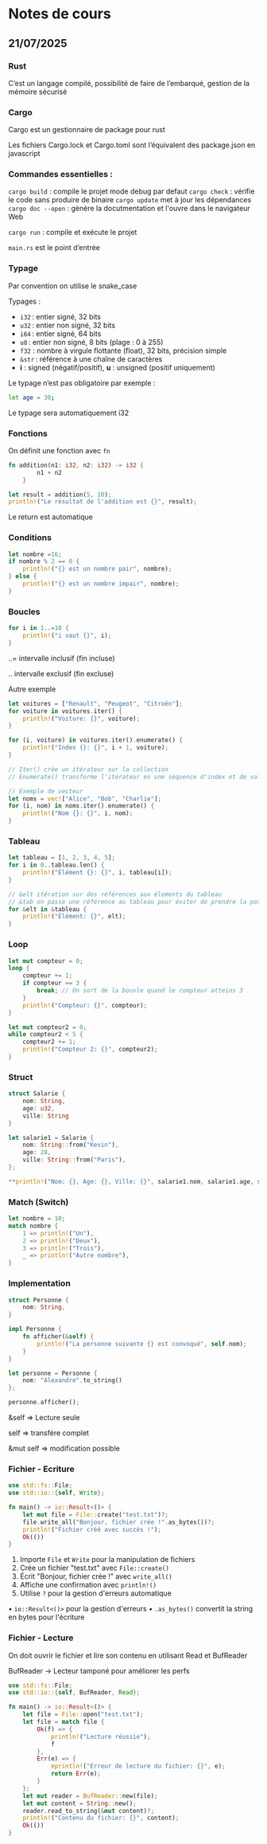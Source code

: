 # Notes de cours

## 21/07/2025

### Rust

C’est un langage compilé, possibilité de faire de l’embarqué, gestion de la mémoire sécurisé

### Cargo

Cargo est un gestionnaire de package pour rust

Les fichiers Cargo.lock et Cargo.toml sont l’équivalent des package.json en javascript 

### Commandes essentielles :

`cargo build`  : compile le projet mode debug par defaut
`cargo check`   : vérifie le code sans produire de binaire
`cargo update`  met à jour les dépendances
`cargo doc --open`  : gènère la docutmentation et l'ouvre dans le navigateur Web

`cargo run` : compile et exécute le projet

`main.rs`  est le point d’entrée

### Typage

Par convention on utilise le snake_case

Typages : 

- `i32` : entier signé, 32 bits
- `u32` : entier non signé, 32 bits
- `i64` : entier signé, 64 bits
- `u8` : entier non signé, 8 bits (plage : 0 à 255)
- `f32` : nombre à virgule flottante (float), 32 bits, précision simple
- `&str` : référence à une chaîne de caractères
- **i** : signed (négatif/positif), **u** : unsigned (positif uniquement)

Le typage n’est pas obligatoire par exemple :

```bash
let age = 30; 
```

Le typage sera automatiquement i32

### Fonctions

On définit une fonction avec `fn`  

```rust
fn addition(n1: i32, n2: i32) -> i32 {
        n1 + n2
    }

let result = addition(5, 10);
println!("Le résultat de l'addition est {}", result);
```

Le return est automatique

### Conditions

```rust
let nombre =16;
if nombre % 2 == 0 {
    println!("{} est un nombre pair", nombre);
} else {
    println!("{} est un nombre impair", nombre);
}
```

### Boucles

```rust
for i in 1..=10 {
    println!("i vaut {}", i);
}
```

..= intervalle inclusif (fin incluse)

.. intervalle exclusif (fin excluse)

Autre exemple

```rust
let voitures = ["Renault", "Peugeot", "Citroën"];
for voiture in voitures.iter() {
    println!("Voiture: {}", voiture);
}
```

```rust
for (i, voiture) in voitures.iter().enumerate() {
    println!("Index {}: {}", i + 1, voiture);
}

// Iter() crée un itérateur sur la collection
// Enumerate() transforme l'itérateur en une séquence d'index et de valeurs
```

```rust
// Exemple de vecteur
let noms = vec!["Alice", "Bob", "Charlie"];
for (i, nom) in noms.iter().enumerate() {
    println!("Nom {}: {}", i, nom);
}
```

### Tableau

```rust
let tableau = [1, 2, 3, 4, 5];
for i in 0..tableau.len() {
    println!("Élément {}: {}", i, tableau[i]);
}

// &elt itération sur des références aux élements du tableau 
// &tab on passe une référence au tableau pour éviter de prendre la possession du tableau entier
for &elt in &tableau {
    println!("Élément: {}", elt);
}
```

### Loop

```rust
let mut compteur = 0;
loop {
    compteur += 1;
    if compteur == 3 {
        break; // On sort de la bouvle quand le compteur atteins 3
    }
    println!("Compteur: {}", compteur);
}
```

```rust
let mut compteur2 = 0;
while compteur2 < 5 {
    compteur2 += 1;
    println!("Compteur 2: {}", compteur2);
}
```

### Struct

```rust
struct Salarie {
    nom: String,
    age: u32,
    ville: String
}

let salarie1 = Salarie {
    nom: String::from("Kevin"),
    age: 28,
    ville: String::from("Paris"),
};

**println!("Nom: {}, Age: {}, Ville: {}", salarie1.nom, salarie1.age, salarie1.ville);**
```

### Match (Switch)

```rust
let nombre = 10;
match nombre {
    1 => println!("Un"),
    2 => println!("Deux"),
    3 => println!("Trois"),
    _ => println!("Autre nombre"),
}
```

### Implementation

```rust
struct Personne {
    nom: String,
}

impl Personne {
    fn afficher(&self) {
        println!("La personne suivante {} est convoqué", self.nom);
    }
}

let personne = Personne {
    nom: "Alexandre".to_string()
};

personne.afficher();
```

&self ⇒ Lecture seule

self ⇒ transfère complet

&mut self ⇒ modification possible

### Fichier - Ecriture

```rust
use std::fs::File;
use std::io::{self, Write};

fn main() -> io::Result<()> {
    let mut file = File::create("test.txt")?;
    file.write_all("Bonjour, fichier crée !".as_bytes())?;
    println!("Fichier créé avec succès !");
    Ok(())
}
```

1. Importe `File` et `Write` pour la manipulation de fichiers
2. Crée un fichier "test.txt" avec `File::create()`
3. Écrit "Bonjour, fichier crée !" avec `write_all()`
4. Affiche une confirmation avec `println!()`
5. Utilise `?` pour la gestion d'erreurs automatique

• `io::Result<()>` pour la gestion d'erreurs
• `.as_bytes()` convertit la string en bytes pour l'écriture

### Fichier - Lecture

On doit ouvrir le fichier et lire son contenu en utilisant Read et BufReader

BufReader → Lecteur tamponé pour améliorer les perfs

```rust
use std::fs::File;
use std::io::{self, BufReader, Read};

fn main() -> io::Result<()> {
    let file = File::open("test.txt");
    let file = match file {
        Ok(f) => {
            println!("Lecture réussie");
            f
        },
        Err(e) => {
            eprintln!("Erreur de lecture du fichier: {}", e);
            return Err(e);
        }
    };
    let mut reader = BufReader::new(file);
    let mut content = String::new();
    reader.read_to_string(&mut content)?;
    println!("Contenu du fichier: {}", content);
    Ok(())
}
```